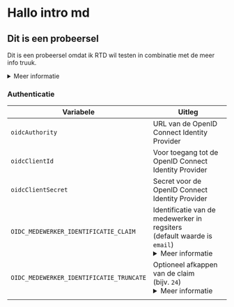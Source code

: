 # Hallo intro md

## Dit is een probeersel
Dit is een probeersel omdat ik RTD wil testen in combinatie met de meer info truuk.
<details> <summary>Meer informatie </summary> En dit dan zowel buiten een tabel als daarbinnen. Want je weet ommers maar nooit.  </details>

### Authenticatie

| Variabele                                | Uitleg                                                    |
| ---------------------------------------- | --------------------------------------------------------- |
| `oidcAuthority`                          | URL van de OpenID Connect Identity Provider                 |
| `oidcClientId`                           | Voor toegang tot de OpenID Connect Identity Provider      |
| `oidcClientSecret`                       | Secret voor de OpenID Connect Identity Provider           |
| `OIDC_MEDEWERKER_IDENTIFICATIE_CLAIM`    | Identificatie van de medewerker in regsiters <br/> (default waarde is `email`) <details> <summary>Meer informatie </summary> Bij het wegschrijven van gegevens naar bv. Open Klant of Open Zaak is een `medewerkerIdentificatie.identificatie` verplicht. Verschillende gemeenten gebruiken hier verschillende waardes voor. Bij een koppeling met bv. de e-Suite is het van belang dat hier de e-Suite gebruikersnaam in staat van de ingelogde KCM. </details>|
| `OIDC_MEDEWERKER_IDENTIFICATIE_TRUNCATE` | Optioneel afkappen van de claim <br/> (bijv. `24`) <details> <summary>Meer informatie </summary> Binnen ZGW mag een `medewerkerIdentificatie.identificatie` niet langer zijn dan 24 karakters. Met deze variabele kun je ervoor zorgen dat de uiteindelijk waarde wordt afgekapt na 24 tekens. </details>       |
|  |  |
